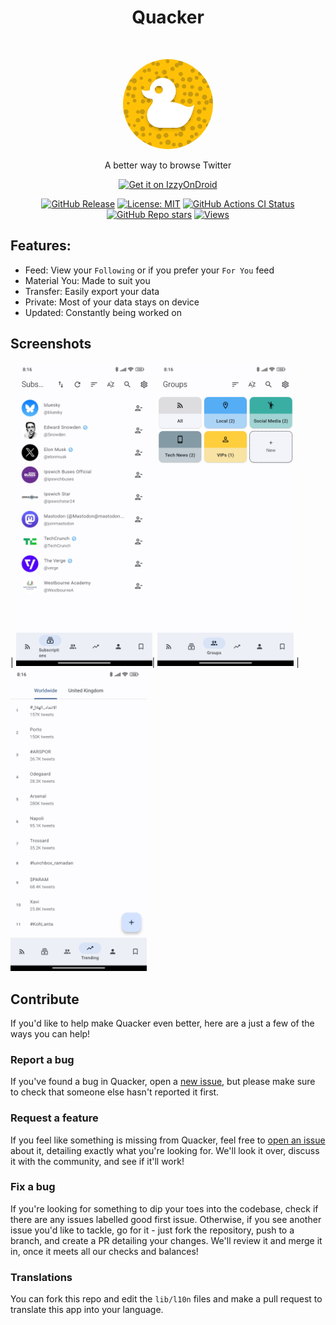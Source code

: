 <h1 align="center"> Quacker </h1> <br>
<p align="center">
  <a href="https://github.com/thehcj/quacker">
    <img alt="Quacker" title="Quacker" src="fastlane/metadata/android/en-US/images/icon.png" width="144" style="border-radius: 50%;">
  </a>
</p>
<p align="center">
  A better way to browse Twitter
</p>

<p align="center">
  <a href="https://apt.izzysoft.de/fdroid/index/apk/com.thehcj.quacker">
    <img alt="Get it on IzzyOnDroid" src="https://img.shields.io/badge/Get_it_on-IzzyOnDroid-blue?style=for-the-badge&labelColor=18FFFF&color=64FFDA"></a>
</p>
<p align="center">
<a href="https://github.com/TheHCJ/Quacker/releases/latest"><img alt="GitHub Release" src="https://img.shields.io/github/v/release/TheHCJ/Quacker?style=flat-square&labelColor=8C9EFF&color=536DFE"></a>
<a href="/LICENSE"><img alt="License: MIT" src="https://img.shields.io/badge/License-MIT-blue?style=flat-square&labelColor=82B1FF&color=448AFF"></a>
<a href="https://github.com/TheHCJ/Quacker/actions/workflows/ci.yml"><img alt="GitHub Actions CI Status" src="https://img.shields.io/github/actions/workflow/status/TheHCJ/Quacker/ci.yml?branch=master&style=flat-square&label=ci&labelColor=B9F6CA&color=69F0AE">
<a href="https://github.com/TheHCJ/Quacker"><img alt="GitHub Repo stars" src="https://img.shields.io/github/stars/TheHCJ/Quacker?style=flat-square&labelColor=FFE57F&color=FFD740"></a>
<a href="https://github.com/TheHCJ/Quacker"><img alt="Views" src="https://img.shields.io/endpoint?url=https%3A%2F%2Fhits.dwyl.com%2FTheHCJ%2FQuacker.json&style=flat-square&label=views&labelColor=FF8A80&color=FF5252"></a>
</p>
 
## Features:
* Feed: View your `Following` or if you prefer your `For You` feed
* Material You: Made to suit you
* Transfer: Easily export your data
* Private: Most of your data stays on device
* Updated: Constantly being worked on

## Screenshots

| <img alt="Viewing subscriptions" src="fastlane/metadata/android/en-US/images/phoneScreenshots/1.jpg" width="218"/>| <img alt="Viewing groups" src="fastlane/metadata/android/en-US/images/phoneScreenshots/2.jpg" width="218"/> | <img alt="Viewing trends" src="fastlane/metadata/android/en-US/images/phoneScreenshots/3.jpg" width="218"/>

## Contribute
If you'd like to help make Quacker even better, here are a just a few of the ways you can help!

### Report a bug
If you've found a bug in Quacker, open a [new issue](https://github.com/thehcj/quacker/issues/new/choose), but please make sure to check that someone else hasn't reported it first.

### Request a feature
If you feel like something is missing from Quacker, feel free to [open an issue](https://github.com/thehcj/quacker/issues/new/choose) about it, detailing exactly what you're looking for. We'll look it over, discuss it with the community, and see if it'll work!

### Fix a bug
If you're looking for something to dip your toes into the codebase, check if there are any issues labelled good first issue. Otherwise, if you see another issue you'd like to tackle, go for it - just fork the repository, push to a branch, and create a PR detailing your changes. We'll review it and merge it in, once it meets all our checks and balances!

### Translations
You can fork this repo and edit the `lib/l10n` files and make a pull request to translate this app into your language.
